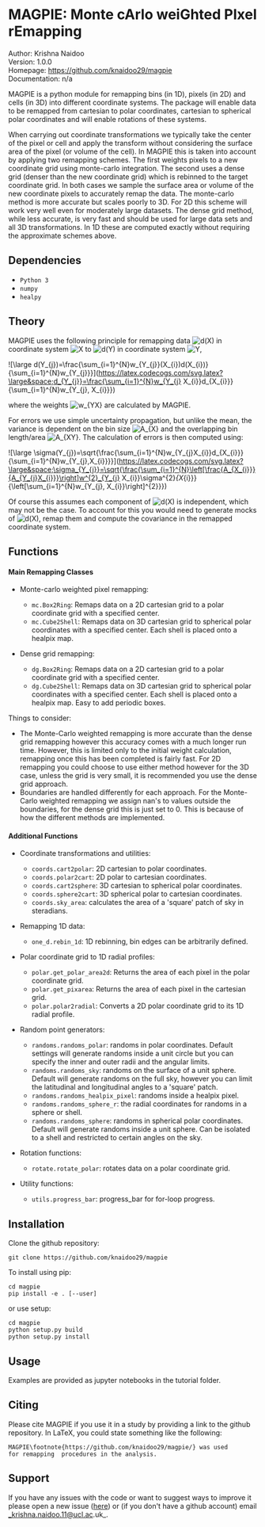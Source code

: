 # MAGPIE: Monte cArlo weiGhted PIxel rEmapping

Author:         Krishna Naidoo                          
Version:        1.0.0                               
Homepage:       https://github.com/knaidoo29/magpie    
Documentation:  n/a

MAGPIE is a python module for remapping bins (in 1D), pixels (in 2D) and cells (in 3D) into different
coordinate systems. The package will enable data to be remapped from cartesian to
polar coordinates, cartesian to spherical polar coordinates and will enable rotations
of these systems.

When carrying out coordinate transformations we typically take the center of the
pixel or cell and apply the transform without considering the surface area of the
pixel (or volume of the cell). In MAGPIE this is taken into account by applying two
remapping schemes. The first weights pixels to a new coordinate grid using monte-carlo
integration. The second uses a dense grid (denser than the new coordinate grid) which
is rebinned to the target coordinate grid. In both cases we sample the surface area
or volume of the new coordinate pixels to accurately remap the data. The monte-carlo
method is more accurate but scales poorly to 3D. For 2D this scheme will work very
well even for moderately large datasets. The dense grid method, while less accurate,
is very fast and should be used for large data sets and all 3D transformations. In 1D these are computed exactly without requiring the approximate schemes above.

## Dependencies

* `Python 3`
* `numpy`
* `healpy`


## Theory

MAGPIE uses the following principle for remapping data ![d(X)](https://latex.codecogs.com/svg.latex?\large&space;d_{X})
in coordinate system ![X](https://latex.codecogs.com/svg.latex?\large&space;X)
to ![d(Y)](https://latex.codecogs.com/svg.latex?\large&space;d_{Y})
in coordinate system ![Y](https://latex.codecogs.com/svg.latex?\large&space;Y),

![\large d(Y_{j})=\frac{\sum_{i=1}^{N}w_{Y_{j}}(X_{i})d(X_{i})}{\sum_{i=1}^{N}w_{Y_{j}}}](https://latex.codecogs.com/svg.latex?\large&space;d_{Y_{j}}=\frac{\sum_{i=1}^{N}w_{Y_{j} X_{i}}d_{X_{i}}}{\sum_{i=1}^{N}w_{Y_{j}, X_{i}}})

where the weights ![w_{YX}](https://latex.codecogs.com/svg.latex?\large&space;w_{YX}) are calculated by MAGPIE.

For errors we use simple uncertainty propagation, but unlike the mean, the variance is dependent on the bin size ![A_{X}](https://latex.codecogs.com/svg.latex?\large&space;A_{X}) and the overlapping bin length/area  ![A_{XY}](https://latex.codecogs.com/svg.latex?\large&space;A_{XY}). The calculation of errors is then computed using:

![\large \sigma(Y_{j})=\sqrt{\frac{\sum_{i=1}^{N}w_{Y_{j}X_{i}}d_{X_{i}}}{\sum_{i=1}^{N}w_{Y_{j},X_{i}}}}](https://latex.codecogs.com/svg.latex?\large&space;\sigma_{Y_{j}}=\sqrt{\frac{\sum_{i=1}^{N}\left[\frac{A_{X_{i}}}{A_{Y_{j}X_{i}}}\right]w^{2}_{Y_{j} X_{i}}\sigma^{2}_{X_{i}}}{\left[\sum_{i=1}^{N}w_{Y_{j}, X_{i}}\right]^{2}}})

Of course this assumes each component of  ![d(X)](https://latex.codecogs.com/svg.latex?\large&space;d_{X}) is independent, which may not be the case. To account for this you would need to generate mocks of  ![d(X)](https://latex.codecogs.com/svg.latex?\large&space;d_{X}), remap them and compute the covariance in the remapped coordinate system.

## Functions

#### Main Remapping Classes

* Monte-carlo weighted pixel remapping:
  - `mc.Box2Ring`: Remaps data on a 2D cartesian grid to a polar coordinate grid with
  a specified center.
  - `mc.Cube2Shell`: Remaps data on 3D cartesian grid to spherical polar coordinates
  with a specified center. Each shell is placed onto a healpix map.

* Dense grid remapping:
  - `dg.Box2Ring`: Remaps data on a 2D cartesian grid to a polar coordinate grid with
  a specified center.
  - `dg.Cube2Shell`: Remaps data on 3D cartesian grid to spherical polar coordinates
  with a specified center. Each shell is placed onto a healpix map. Easy to add periodic
  boxes.

Things to consider:

- The Monte-Carlo weighted remapping is more accurate than the dense grid remapping
  however this accuracy comes with a much longer run time. However, this is limited
  only to the initial weight calculation, remapping once this has been completed
  is fairly fast. For 2D remapping you could choose to use either method however
  for the 3D case, unless the grid is very small, it is recommended you use the
  dense grid approach.
- Boundaries are handled differently for each approach. For the Monte-Carlo weighted
  remapping we assign nan's to values outside the boundaries, for the dense grid this
  is just set to 0. This is because of how the different methods are implemented.

#### Additional Functions

* Coordinate transformations and utilities:
  - `coords.cart2polar`: 2D cartesian to polar coordinates.
  - `coords.polar2cart`: 2D polar to cartesian coordinates.
  - `coords.cart2sphere`: 3D cartesian to spherical polar coordinates.
  - `coords.sphere2cart`: 3D spherical polar to cartesian coordinates.
  - `coords.sky_area`: calculates the area of a 'square' patch of sky in steradians.

* Remapping 1D data:
  - `one_d.rebin_1d`: 1D rebinning, bin edges can be arbitrarily defined.

* Polar coordinate grid to 1D radial profiles:
  - `polar.get_polar_area2d`: Returns the area of each pixel in the polar coordinate grid.
  - `polar.get_pixarea`: Returns the area of each pixel in the cartesian grid.
  - `polar.polar2radial`: Converts a 2D polar coordinate grid to its 1D radial profile.

* Random point generators:
  - `randoms.randoms_polar`: randoms in polar coordinates. Default settings will generate
    randoms inside a unit circle but you can specify the inner and outer radii and
    the angular limits.
  - `randoms.randoms_sky`: randoms on the surface of a unit sphere. Default will generate
    randoms on the full sky, however you can limit the latitudinal and longitudinal
    angles to a 'square' patch.
  - `randoms.randoms_healpix_pixel`: randoms inside a healpix pixel.
  - `randoms.randoms_sphere_r`: the radial coordinates for randoms in a sphere or shell.
  - `randoms.randoms_sphere`: randoms in spherical polar coordinates. Default will generate
    randoms inside a unit sphere. Can be isolated to a shell and restricted to
    certain angles on the sky.

* Rotation functions:
  - `rotate.rotate_polar`: rotates data on a polar coordinate grid.

* Utility functions:
  - `utils.progress_bar`: progress_bar for for-loop progress.

## Installation

Clone the github repository:

```
git clone https://github.com/knaidoo29/magpie
```

To install using pip:

```
cd magpie
pip install -e . [--user]
```

or use setup:

```
cd magpie
python setup.py build
python setup.py install
```

## Usage

Examples are provided as jupyter notebooks in the tutorial folder.

## Citing

Please cite MAGPIE if you use it in a study by providing a link to the github repository.
In LaTeX, you could state something like the following:

```
MAGPIE\footnote{https://github.com/knaidoo29/magpie/} was used
for remapping  procedures in the analysis.
```

## Support

If you have any issues with the code or want to suggest ways to improve it please open a new issue ([here](https://github.com/knaidoo29/magpie/issues)) or (if you don't have a github account)
email _krishna.naidoo.11@ucl.ac.uk_.
